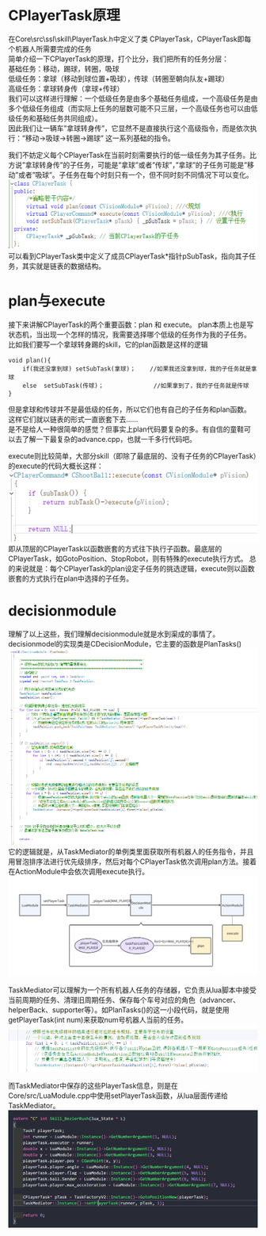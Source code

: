 # CPlayerTask原理
在Core\src\ssl\skill\PlayerTask.h中定义了类 CPlayerTask，CPlayerTask即每个机器人所需要完成的任务  
简单介绍一下CPlayerTask的原理，打个比分，我们把所有的任务分层：  
基础任务：移动，踢球，转圈，吸球  
低级任务：拿球（移动到球位置+吸球），传球（转圈至朝向队友+踢球）  
高级任务：拿球转身传（拿球+传球）  
我们可以这样进行理解：一个低级任务是由多个基础任务组成，一个高级任务是由多个低级任务组成（而实际上任务的层数可能不只三层，一个高级任务也可以由低级任务和基础任务共同组成）。  
因此我们让一辆车”拿球转身传”，它显然不是直接执行这个高级指令，而是依次执行：”移动→吸球→转圈→踢球” 这一系列基础的指令。  

我们不妨定义每个CPlayerTask在当前时刻需要执行的低一级任务为其子任务。比方说”拿球转身传”的子任务，可能是”拿球”或者”传球”，”拿球”的子任务可能是”移动”或者”吸球”。子任务在每个时刻只有一个，但不同时刻不同情况下可以变化。
![CPlayTask](demodule.assets/1.PNG "CPlayTask code")  
可以看到CPlayerTask类中定义了成员CPlayerTask*指针pSubTask，指向其子任务，其实就是链表的数据结构。

# plan与execute
接下来讲解CPlayerTask的两个重要函数：plan 和 execute。
plan本质上也是写状态机，当出现一个怎样的情况，我需要选择哪个低级的任务作为我的子任务。
比如我们要写一个拿球转身踢的skill，它的plan函数是这样的逻辑
```
void plan(){
    if(我还没拿到球) setSubTask(拿球)；    //如果我还没拿到球，我的子任务就是拿球
    else  setSubTask(传球)；              //如果拿到了，我的子任务就是传球
}
```
但是拿球和传球并不是最低级的任务，所以它们也有自己的子任务和plan函数。这样它们就以链表的形式一直嵌套下去……  
是不是给人一种很简单的感觉？但事实上plan代码要复杂的多。有自信的童鞋可以去了解一下最复杂的advance.cpp，也就一千多行代码吧。

execute则比较简单，大部分skill（即除了最底层的、没有子任务的CPlayerTask）的execute的代码大概长这样：
![execute](demodule.assets/2.PNG "execute code")  
即从顶层的CPlayerTask以函数嵌套的方式往下执行子函数。最底层的CPlayerTask，如GotoPosition、StopRobot，则有特殊的execute执行方式。
总的来说就是：每个CPlayerTask的plan设定子任务的挑选逻辑，execute则以函数嵌套的方式执行在plan中选择的子任务。

# decisionmodule
理解了以上这些，我们理解decisionmodule就是水到渠成的事情了。
decisionmodel的实现类是CDecisionModule，它主要的函数是PlanTasks()
![PlanTask](demodule.assets/3.PNG "PlanTask code")  
它的逻辑就是，从TaskMediator的单例类里面获取所有机器人的任务指令，并且用冒泡排序法进行优先级排序，然后对每个CPlayerTask依次调用plan方法。接着在ActionModule中会依次调用execute执行。
![decisionmodule](demodule.assets/4.png "decisionmodule struct")  

TaskMediator可以理解为一个所有机器人任务的存储器，它负责从lua脚本中接受当前周期的任务、清理旧周期任务、保存每个车号对应的角色（advancer、helperBack、supporter等）。如PlanTasks()的这一小段代码，就是使用getPlayerTask(int num)来获取num号机器人当前的任务。
![getPlayerTask](demodule.assets/6.png "getPlayerTask")  

而TaskMediator中保存的这些PlayerTask信息，则是在Core/src/LuaModule.cpp中使用setPlayerTask函数，从lua层面传递给TaskMediator。
![setPlayerTask](demodule.assets/5.png "setPlayerTask")  